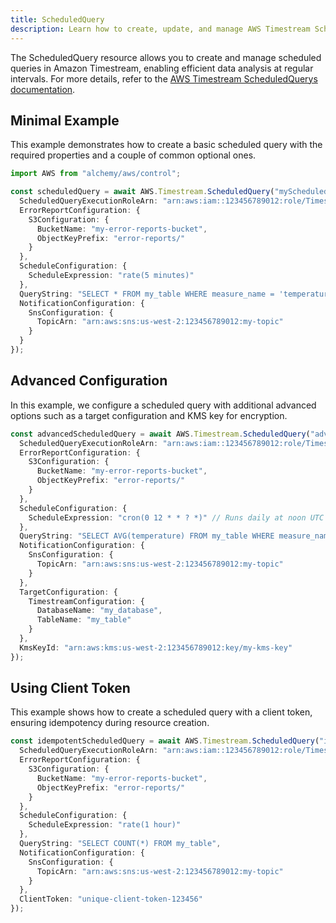 ```yaml
---
title: ScheduledQuery
description: Learn how to create, update, and manage AWS Timestream ScheduledQuerys using Alchemy Cloud Control.
---
```


The ScheduledQuery resource allows you to create and manage scheduled queries in Amazon Timestream, enabling efficient data analysis at regular intervals. For more details, refer to the [AWS Timestream ScheduledQuerys documentation](https://docs.aws.amazon.com/timestream/latest/userguide/).

## Minimal Example

This example demonstrates how to create a basic scheduled query with the required properties and a couple of common optional ones.

```ts
import AWS from "alchemy/aws/control";

const scheduledQuery = await AWS.Timestream.ScheduledQuery("myScheduledQuery", {
  ScheduledQueryExecutionRoleArn: "arn:aws:iam::123456789012:role/TimestreamQueryRole",
  ErrorReportConfiguration: {
    S3Configuration: {
      BucketName: "my-error-reports-bucket",
      ObjectKeyPrefix: "error-reports/"
    }
  },
  ScheduleConfiguration: {
    ScheduleExpression: "rate(5 minutes)"
  },
  QueryString: "SELECT * FROM my_table WHERE measure_name = 'temperature'",
  NotificationConfiguration: {
    SnsConfiguration: {
      TopicArn: "arn:aws:sns:us-west-2:123456789012:my-topic"
    }
  }
});
```

## Advanced Configuration

In this example, we configure a scheduled query with additional advanced options such as a target configuration and KMS key for encryption.

```ts
const advancedScheduledQuery = await AWS.Timestream.ScheduledQuery("advancedScheduledQuery", {
  ScheduledQueryExecutionRoleArn: "arn:aws:iam::123456789012:role/TimestreamQueryRole",
  ErrorReportConfiguration: {
    S3Configuration: {
      BucketName: "my-error-reports-bucket",
      ObjectKeyPrefix: "error-reports/"
    }
  },
  ScheduleConfiguration: {
    ScheduleExpression: "cron(0 12 * * ? *)" // Runs daily at noon UTC
  },
  QueryString: "SELECT AVG(temperature) FROM my_table WHERE measure_name = 'temperature'",
  NotificationConfiguration: {
    SnsConfiguration: {
      TopicArn: "arn:aws:sns:us-west-2:123456789012:my-topic"
    }
  },
  TargetConfiguration: {
    TimestreamConfiguration: {
      DatabaseName: "my_database",
      TableName: "my_table"
    }
  },
  KmsKeyId: "arn:aws:kms:us-west-2:123456789012:key/my-kms-key"
});
```

## Using Client Token

This example shows how to create a scheduled query with a client token, ensuring idempotency during resource creation.

```ts
const idempotentScheduledQuery = await AWS.Timestream.ScheduledQuery("idempotentScheduledQuery", {
  ScheduledQueryExecutionRoleArn: "arn:aws:iam::123456789012:role/TimestreamQueryRole",
  ErrorReportConfiguration: {
    S3Configuration: {
      BucketName: "my-error-reports-bucket",
      ObjectKeyPrefix: "error-reports/"
    }
  },
  ScheduleConfiguration: {
    ScheduleExpression: "rate(1 hour)"
  },
  QueryString: "SELECT COUNT(*) FROM my_table",
  NotificationConfiguration: {
    SnsConfiguration: {
      TopicArn: "arn:aws:sns:us-west-2:123456789012:my-topic"
    }
  },
  ClientToken: "unique-client-token-123456"
});
```